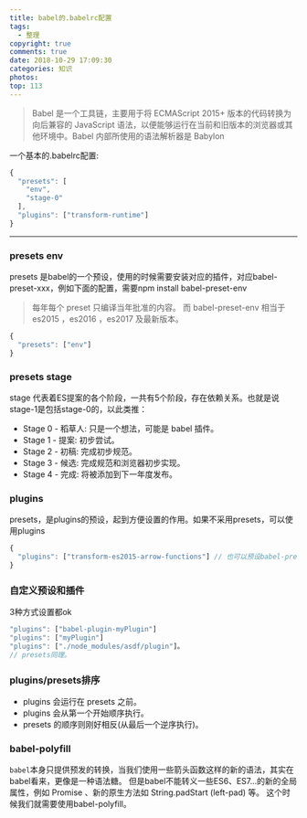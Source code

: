 ```yaml
---
title: babel的.babelrc配置
tags:
  - 整理
copyright: true
comments: true
date: 2018-10-29 17:09:30
categories: 知识
photos:
top: 113
---
```


> Babel 是一个工具链，主要用于将 ECMAScript 2015+ 版本的代码转换为向后兼容的 JavaScript 语法，以便能够运行在当前和旧版本的浏览器或其他环境中。Babel 内部所使用的语法解析器是 Babylon

一个基本的.babelrc配置:

```javascript
{
  "presets": [
    "env",
    "stage-0"
  ],
  "plugins": ["transform-runtime"]
}
```

--- 
<!-- more -->

### presets env

presets 是babel的一个预设，使用的时候需要安装对应的插件，对应babel-preset-xxx，例如下面的配置，需要npm install babel-preset-env

> 每年每个 preset 只编译当年批准的内容。 而 babel-preset-env 相当于 es2015 ，es2016 ，es2017 及最新版本。

```javascript
{
  "presets": ["env"]
}
```

### presets stage
stage 代表着ES提案的各个阶段，一共有5个阶段，存在依赖关系。也就是说stage-1是包括stage-0的，以此类推：
- Stage 0 - 稻草人: 只是一个想法，可能是 babel 插件。
- Stage 1 - 提案: 初步尝试。
- Stage 2 - 初稿: 完成初步规范。
- Stage 3 - 候选: 完成规范和浏览器初步实现。
- Stage 4 - 完成: 将被添加到下一年度发布。

### plugins
presets，是plugins的预设，起到方便设置的作用。如果不采用presets，可以使用plugins
```javascript
{
  "plugins": ["transform-es2015-arrow-functions"] // 也可以预设babel-preset-es2015
}
``` 

### 自定义预设和插件
3种方式设置都ok

```javascript
"plugins": ["babel-plugin-myPlugin"]
"plugins": ["myPlugin"]
"plugins": ["./node_modules/asdf/plugin"]。
// presets同理。
```

### plugins/presets排序
- plugins 会运行在 presets 之前。
- plugins 会从第一个开始顺序执行。
- presets 的顺序则刚好相反(从最后一个逆序执行)。

### babel-polyfill
`babel`本身只提供预发的转换，当我们使用一些箭头函数这样的新的语法，其实在babel看来，更像是一种语法糖。
但是babel不能转义一些ES6、ES7...的新的全局属性，例如 Promise 、新的原生方法如 String.padStart (left-pad) 等。
这个时候我们就需要使用babel-polyfill。